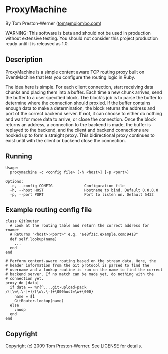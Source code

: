 ProxyMachine
============

By Tom Preston-Werner (tom@mojombo.com)

WARNING: This software is beta and should not be used in production without
extensive testing. You should not consider this project production ready until
it is released as 1.0.


Description
-----------

ProxyMachine is a simple content aware TCP routing proxy built on EventMachine
that lets you configure the routing logic in Ruby.

The idea here is simple. For each client connection, start receiving data
chunks and placing them into a buffer. Each time a new chunk arrives, send the
buffer to a user specified block. The block's job is to parse the buffer to
determine where the connection should proxied. If the buffer contains enough
data to make a determination, the block returns the address and port of the
correct backend server. If not, it can choose to either do nothing and wait
for more data to arrive, or close the connection. Once the block returns an
address, a connection to the backend is made, the buffer is replayed to the
backend, and the client and backend connections are hooked up to form a
straight proxy. This bidirectional proxy continues to exist until with the
client or backend close the connection.


Running
-------

    Usage:
      proxymachine -c <config file> [-h <host>] [-p <port>]

    Options:
      -c, --config CONFIG              Configuration file
      -h, --host HOST                  Hostname to bind. Default 0.0.0.0
      -p, --port PORT                  Port to listen on. Default 5432


Example routing config file
---------------------------

    class GitRouter
      # Look at the routing table and return the correct address for +name+
      # Returns "<host>:<port>" e.g. "ae8f31c.example.com:9418"
      def self.lookup(name)
        ...
      end
    end

    # Perform content-aware routing based on the stream data. Here, the
    # header information from the Git protocol is parsed to find the 
    # username and a lookup routine is run on the name to find the correct
    # backend server. If no match can be made yet, do nothing with the
    # connection yet.
    proxy do |data|
      if data =~ %r{^....git-upload-pack /([\w\.\-]+)/[\w\.\-]+\000host=\w+\000}
        name = $1
        GitRouter.lookup(name)
      else
        :noop
      end
    end


Copyright
---------

Copyright (c) 2009 Tom Preston-Werner. See LICENSE for details.
